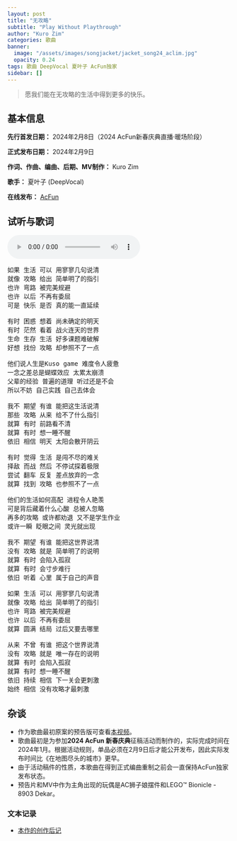 ```yaml
---
layout: post
title: "无攻略"
subtitle: "Play Without Playthrough"
author: "Kuro Zim"
categories: 歌曲
banner: 
  image: "/assets/images/songjacket/jacket_song24_aclim.jpg"
  opacity: 0.24
tags: 歌曲 DeepVocal 夏叶子 AcFun独家
sidebar: []
---
```


> 愿我们能在无攻略的生活中得到更多的快乐。

## 基本信息

**先行首发日期：** 2024年2月8日（2024 AcFun新春庆典直播·暖场阶段）

**正式发布日期：** 2024年2月9日

**作词、作曲、编曲、后期、MV制作：** Kuro Zim

**歌手：** 夏叶子 (DeepVocal)

**在线发布：** [AcFun](https://www.acfun.cn/v/ac43667235)

## 试听与歌词

<audio controls><source src="/assets/audio/song24.mp3" type="audio/mp3"></audio>

<pre>
如果 生活 可以 用寥寥几句说清
就像 攻略 给出 简单明了的指引
也许 弯路 被完美规避
也许 以后 不再有委屈
可是 快乐 是否 真的能一直延续

有时 困惑 想着 尚未确定的明天
有时 茫然 看着 战火连天的世界
生命 生存 生活 好多课题难破解
好想 找份 攻略 却参照不了一点

他们说人生是Kuso game 难度令人疲惫
一念之差总是蝴蝶效应 太累太崩溃
父辈的经验 普遍的道理 听过还是不会
所以不妨 自己实践 自己去体会

我不 期望 有谁 能把这生活说清
那些 攻略 从来 给不了什么指引
就算 有时 前路看不清
就算 有时 想一睡不醒
依旧 相信 明天 太阳会散开阴云

有时 觉得 生活 是闯不尽的难关
择敌 而战 然后 不停试探着极限
尝试 翻车 反复 差点放弃的一念
就算 找到 攻略 也参照不了一点

他们的生活如何高配 进程令人艳羡
可是背后藏着什么心酸 总被人忽略
再多的攻略 或许都劝退 又不是学生作业
或许一瞬 眨眼之间 灵光就出现

我不 期望 有谁 能把这世界说清
没有 攻略 就是 简单明了的说明
就算 有时 会陷入孤寂
就算 有时 会寸步难行
依旧 听着 心里 属于自己的声音

如果 生活 可以 用寥寥几句说清
就像 攻略 给出 简单明了的指引
也许 弯路 被完美规避
也许 以后 不再有委屈
就算 圆满 结局 过后又要去哪里

从来 不曾 有谁 把这个世界说清
没有 攻略 就是 唯一存在的说明
就算 有时 会陷入孤寂
就算 有时 想一睡不醒
依旧 持续 相信 下一关会更刺激
始终 相信 没有攻略才最刺激
</pre>

## 杂谈

* 作为歌曲最初原案的预告版可查看[本视频](https://www.acfun.cn/v/ac43435441)。
* 歌曲最初是为参加**2024 AcFun 新春庆典**征稿活动而制作的，实际完成时间在2024年1月。根据活动规则，单品必须在2月9日后才能公开发布，因此实际发布时间比《在地图尽头的城市》更早。
* 由于活动稿件的性质，本歌曲在得到正式编曲重制之前会一直保持AcFun独家发布状态。
* 预告片和MV中作为主角出现的玩偶是AC狮子娘摆件和LEGO™ Bionicle - 8903 Dekar。

### 文本记录

* [本作的创作后记](https://www.acfun.cn/a/ac43732815)